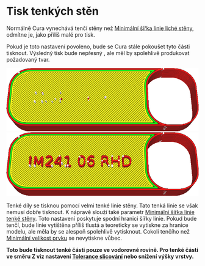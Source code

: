 Tisk tenkých stěn
====
Normálně Cura vynechává tenčí stěny než <!--if cura_version<5.0:[Šířka linie vnější stěny](../resolution/wall_line_width_0.md)--><!--if cura_version>=5.0-->[Minimální šířka linie liché stěny](min_odd_wall_line_width.md)<!--endif-->, odmítne je, jako příliš malé pro tisk.

Pokud je toto nastavení povoleno, bude se Cura stále pokoušet tyto části tisknout. Výsledný tisk bude nepřesný <!--if cura_version<5.0: a chaotický-->, ale měl by spolehlivě produkovat požadovaný tvar.

![Některé části jsou příliš tenké pro tisk](../../../articles/images/fill_outline_gaps_disabled.png)
![Při aktivaci tohoto parametru se vytisknou i tenké části](../../../articles/images/fill_outline_gaps_enabled.png)

<!--if cura_version<5.0:
Drobné kousky jsou plné velmi tenkých linií. Tyto linie jsou pak spojeny, pokud jsou vedle sebe a nejsou příliš dlouhé. Funguje to v mnoha případech, ale v některých případech produkuje malý cikcak, což výrazně prodlužuje dobu tisku.

Než se uchýlíte k tomuto nastavení, je vhodné zkusit mírně upravit šířku linie vnější stěny. Pokud je váš díl o něco tenčí než šířka jedné linie, mohlo by přinést lepší výsledek, pokud snížíte šířku linie vnější stěny celého tisku tak, aby se tenké díly tiskly normálně. Přílišné snížení šířky linie však způsobí nespolehlivý tok materiálu, což povede k podextruzi.
-->
<!--if cura_version>=5.0-->
Tenké díly se tisknou pomocí velmi tenké linie stěny. Tato tenká linie se však nemusí dobře tisknout. K nápravě slouží také parametr [Minimální šířka linie tenké stěny](min_bead_width.md). Toto nastavení poskytuje spodní hranici šířky linie. Pokud bude tenčí, bude linie vytištěna příliš tlustá a teoreticky se vytiskne za hranice modelu, ale měla by se alespoň spolehlivě vytisknout. Cokoli tenčího než [Minimální velikost prvku](min_feature_size.md) se nevytiskne vůbec.
<!--endif-->

**Toto bude tisknout tenké části pouze ve vodorovné rovině. Pro tenké části ve směru Z viz nastavení [Tolerance slicování](../experimental/slicing_tolerance.md) nebo snížení výšky vrstvy.**